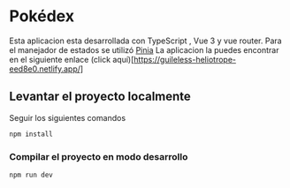 # Pokédex

Esta aplicacion esta desarrollada con TypeScript , Vue 3 y vue router. Para el manejador de estados se utilizó  [Pinia](https://pinia.vuejs.org/) 
La aplicacion la puedes encontrar en el siguiente enlace (click aquí)[https://guileless-heliotrope-eed8e0.netlify.app/] 

## Levantar el proyecto localmente

Seguir los siguientes comandos
```sh
npm install
```

### Compilar el proyecto en modo desarrollo

```sh
npm run dev
```

